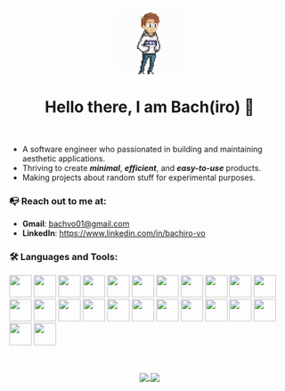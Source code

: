<!-- ![](https://komarev.com/ghpvc/?username=bachvo01) -->

<div align ="center">
    <kbd>
        <img loading ="lazy" src= './images/pixelGif.gif' width = '120px' height ='120px' style="margin-right:15px; margin-left:15px; border-radius:20px; ">
    </kbd>
</div>
<div align ="center">
<h1>Hello there, I am Bach(iro) 🖖</h1>
</div>&ensp;

- A software engineer who passionated in building and maintaining aesthetic applications. 
- Thriving to create <em><strong>minimal</strong></em>, <em><strong>efficient</strong></em>, and <em><strong>easy-to-use</strong></em> products. 
- Making projects about random stuff for experimental purposes.


### :mailbox_with_no_mail: Reach out to me at:

- <strong>Gmail</strong>: <a href=''>bachvo01@gmail.com</a>
- <strong>LinkedIn</strong>: <a href ='www.linkedin.com/in/
    '>https://www.linkedin.com/in/bachiro-vo</a>
  &ensp;

### :hammer_and_wrench: Languages and Tools:

<div>
<img src="https://cdn.jsdelivr.net/gh/devicons/devicon@latest/icons/html5/html5-original.svg" width = '40px' height = '40px'/>
<img src="https://cdn.jsdelivr.net/gh/devicons/devicon@latest/icons/css3/css3-original.svg" width = '40px' height = '40px'/>

<img src="https://cdn.jsdelivr.net/gh/devicons/devicon@latest/icons/javascript/javascript-plain.svg" width = '40px' height = '40px'/>

<img src="https://cdn.jsdelivr.net/gh/devicons/devicon@latest/icons/sass/sass-original.svg" width = '40px' height = '40px'/>

<img src="https://cdn.jsdelivr.net/gh/devicons/devicon@latest/icons/react/react-original.svg" width = '40px' height = '40px'/>

<img src="https://cdn.jsdelivr.net/gh/devicons/devicon@latest/icons/nodejs/nodejs-original.svg" width = '40px' height = '40px'/>

<img src="https://cdn.jsdelivr.net/gh/devicons/devicon@latest/icons/nodemon/nodemon-plain.svg" width = '40px' height = '40px'/>

<img src="https://cdn.jsdelivr.net/gh/devicons/devicon@latest/icons/postgresql/postgresql-original.svg" width = '40px' height = '40px'/>

<img src="https://cdn.jsdelivr.net/gh/devicons/devicon@latest/icons/mongodb/mongodb-plain.svg" width = '40px' height = '40px'/>

<img src="https://cdn.jsdelivr.net/gh/devicons/devicon@latest/icons/docker/docker-plain-wordmark.svg" width = '40px' height ='40px'/>
          
<img src="https://cdn.jsdelivr.net/gh/devicons/devicon@latest/icons/socketio/socketio-original.svg" width = '40px' height = '40px'/>

<img src="https://cdn.jsdelivr.net/gh/devicons/devicon@latest/icons/jira/jira-original.svg" width = '40px' height = '40px'/>

<img src="https://cdn.jsdelivr.net/gh/devicons/devicon@latest/icons/illustrator/illustrator-plain.svg" width = '40px' height = '40px'/>

<img src="https://cdn.jsdelivr.net/gh/devicons/devicon@latest/icons/figma/figma-original.svg" width = '40px' height = '40px'/>

<img src="https://cdn.jsdelivr.net/gh/devicons/devicon@latest/icons/photoshop/photoshop-plain.svg" width = '40px' height = '40px'/>

<img src="https://cdn.jsdelivr.net/gh/devicons/devicon@latest/icons/c/c-plain.svg" width = '40px' height = '40px'/>

<img src="https://cdn.jsdelivr.net/gh/devicons/devicon@latest/icons/cplusplus/cplusplus-plain.svg" width = '40px' height = '40px'/>

<img src="https://cdn.jsdelivr.net/gh/devicons/devicon@latest/icons/postman/postman-original.svg" width = '40px' height = '40px'/>

<img src="https://cdn.jsdelivr.net/gh/devicons/devicon@latest/icons/git/git-original.svg" width = '40px' height = '40px'/>

<img src="https://cdn.jsdelivr.net/gh/devicons/devicon@latest/icons/framermotion/framermotion-original.svg" width = '40px' height = '40px'/>

<img src="https://cdn.jsdelivr.net/gh/devicons/devicon@latest/icons/java/java-original.svg" width = '40px' height = '40px'/>

<img src="https://cdn.jsdelivr.net/gh/devicons/devicon@latest/icons/mongoose/mongoose-original.svg" width = '40px' height = '40px'/>

<img src="https://cdn.jsdelivr.net/gh/devicons/devicon@latest/icons/python/python-original.svg" width = '40px' height = '40px'/>

<img src="https://cdn.jsdelivr.net/gh/devicons/devicon@latest/icons/mysql/mysql-original.svg" width = '40px' height = '40px'/>



<div align ='center'>
    
&ensp;
    
<a href="https://github.com/anuraghazr/github-readme-stats">
  <img height = 160 align="center" src="https://github-readme-stats.vercel.app/api?username=bachvo01" />
</a>
<a href="https://github.com/anuraghazra/convoychat">
    
  <img height = 160 align="center" src="https://streak-stats.demolab.com?user=bachvo01&theme=gotham)" />
  
</a>

</div>




<!--
**bachvo01/bachvo01** is a ✨ _special_ ✨ repository because its `README.md` (this file) appears on your GitHub profile.

Here are some ideas to get you started:

- 🔭 I’m currently working on ...
- 🌱 I’m currently learning ...
- 👯 I’m looking to collaborate on ...
- 🤔 I’m looking for help with ...
- 💬 Ask me about ...
- 📫 How to reach me: ...
- 😄 Pronouns: ...
- ⚡ Fun fact: ...
  -->
